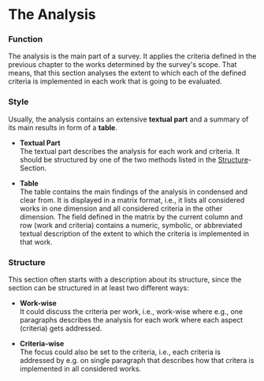 # The Analysis


### Function

The analysis is the main part of a survey. It applies the criteria defined in the previous chapter to the works determined by the survey's scope. That means, that this section analyses the extent to which each of the defined criteria is implemented in each work that is going to be evaluated. 


### Style

Usually, the analysis contains an extensive **textual part** and a summary of its main results in form of a **table**. 

- **Textual Part**  
    The textual part describes the analysis for each work and criteria. It should be structured by one of the two methods listed in the [Structure](#structure)-Section.

- **Table**  
    The table contains the main findings of the analysis in condensed and clear from. It is displayed in a matrix format, i.e., it lists all considered works in one dimension and all considered criteria in the other dimension. The field defined in the matrix by the current column and row (work and criteria) contains a numeric, symbolic, or abbreviated textual description of the extent to which the criteria is implemented in that work.

<!-- Usually, the analysis is done in writing (e.g., one paragraph describing all criteria for each work) and complemented by a table that summarizes the findings in a condensed form.  -->

### Structure

This section often starts with a description about its structure, since the section can be structured in at least two different ways:

- **Work-wise**  
    It could discuss the criteria per work, i.e., work-wise where e.g., one paragraphs describes the analysis for each work where each aspect (criteria) gets addressed.

- **Criteria-wise**  
    The focus could also be set to the criteria, i.e., each criteria is addressed by e.g. on single paragraph that describes how that critera is implemented in all considered works.

